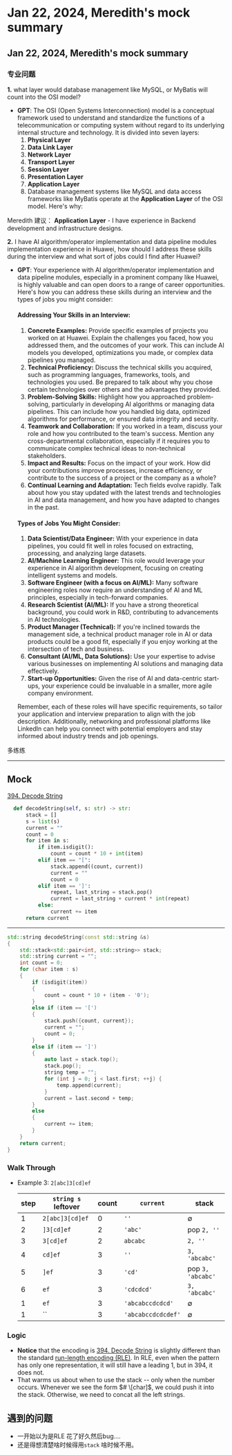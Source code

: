 # Jan 22, 2024, Meredith's mock summary

## Jan 22, 2024, Meredith's mock summary

### 专业问题

**1.** what layer would database management like MySQL, or MyBatis will count into the OSI model?

* **GPT**: The OSI (Open Systems Interconnection) model is a conceptual framework used to understand and standardize the functions of a telecommunication or computing system without regard to its underlying internal structure and technology. It is divided into seven layers:
  1. **Physical Layer**
  2. **Data Link Layer**
  3. **Network Layer**
  4. **Transport Layer**
  5. **Session Layer**
  6. **Presentation Layer**
  7. **Application Layer**
  8. Database management systems like MySQL and data access frameworks like MyBatis operate at the **Application Layer** of the OSI model. Here's why:

Meredith 建议： **Application Layer** - I have experience in Backend development and infrastructure designs.

**2.** I have AI algorithm/operator implementation and data pipeline modules implementation experience in Huawei, how should I address these skills during the interview and what sort of jobs could I find after Huawei?

*   **GPT**: Your experience with AI algorithm/operator implementation and data pipeline modules, especially in a prominent company like Huawei, is highly valuable and can open doors to a range of career opportunities. Here's how you can address these skills during an interview and the types of jobs you might consider:

    #### Addressing Your Skills in an Interview:

    1. **Concrete Examples:** Provide specific examples of projects you worked on at Huawei. Explain the challenges you faced, how you addressed them, and the outcomes of your work. This can include AI models you developed, optimizations you made, or complex data pipelines you managed.
    2. **Technical Proficiency:** Discuss the technical skills you acquired, such as programming languages, frameworks, tools, and technologies you used. Be prepared to talk about why you chose certain technologies over others and the advantages they provided.
    3. **Problem-Solving Skills:** Highlight how you approached problem-solving, particularly in developing AI algorithms or managing data pipelines. This can include how you handled big data, optimized algorithms for performance, or ensured data integrity and security.
    4. **Teamwork and Collaboration:** If you worked in a team, discuss your role and how you contributed to the team's success. Mention any cross-departmental collaboration, especially if it requires you to communicate complex technical ideas to non-technical stakeholders.
    5. **Impact and Results:** Focus on the impact of your work. How did your contributions improve processes, increase efficiency, or contribute to the success of a project or the company as a whole?
    6. **Continual Learning and Adaptation:** Tech fields evolve rapidly. Talk about how you stay updated with the latest trends and technologies in AI and data management, and how you have adapted to changes in the past.

    #### Types of Jobs You Might Consider:

    1. **Data Scientist/Data Engineer:** With your experience in data pipelines, you could fit well in roles focused on extracting, processing, and analyzing large datasets.
    2. **AI/Machine Learning Engineer:** This role would leverage your experience in AI algorithm development, focusing on creating intelligent systems and models.
    3. **Software Engineer (with a focus on AI/ML):** Many software engineering roles now require an understanding of AI and ML principles, especially in tech-forward companies.
    4. **Research Scientist (AI/ML):** If you have a strong theoretical background, you could work in R\&D, contributing to advancements in AI technologies.
    5. **Product Manager (Technical):** If you're inclined towards the management side, a technical product manager role in AI or data products could be a good fit, especially if you enjoy working at the intersection of tech and business.
    6. **Consultant (AI/ML, Data Solutions):** Use your expertise to advise various businesses on implementing AI solutions and managing data effectively.
    7. **Start-up Opportunities:** Given the rise of AI and data-centric start-ups, your experience could be invaluable in a smaller, more agile company environment.

    Remember, each of these roles will have specific requirements, so tailor your application and interview preparation to align with the job description. Additionally, networking and professional platforms like LinkedIn can help you connect with potential employers and stay informed about industry trends and job openings.

多练练

***

## Mock

[394. Decode String](https://leetcode.com/problems/decode-string/description/)

```python
  def decodeString(self, s: str) -> str:
      stack = []
      s = list(s)
      current = ""
      count = 0
      for item in s:
          if item.isdigit():
              count = count * 10 + int(item)
          elif item == "[":
              stack.append((count, current))
              current = ""
              count = 0
          elif item == ']':
              repeat, last_string = stack.pop()
              current = last_string + current * int(repeat)
          else:
              current += item
      return current
```

***

```c++
std::string decodeString(const std::string &s)
{
    std::stack<std::pair<int, std::string>> stack;
    std::string current = "";
    int count = 0;
    for (char item : s)
    {
        if (isdigit(item))
        {
            count = count * 10 + (item - '0');
        }
        else if (item == '[')
        {
            stack.push({count, current});
            current = "";
            count = 0;
        }
        else if (item == ']')
        {
            auto last = stack.top();
            stack.pop();
            string temp = "";
            for (int j = 0; j < last.first; ++j) {
                temp.append(current);
            }
            current = last.second + temp;
        }
        else
        {
            current += item;
        }
    }
    return current;
}
```

### Walk Through

*   Example 3: `2[abc]3[cd]ef`

    | step | `string s` leftover | count | `current`          | stack             |
    | ---- | ------------------- | ----- | ------------------ | ----------------- |
    | 1    | `2[abc]3[cd]ef`     | 0     | `''`               | $\emptyset$       |
    | 2    | `]3[cd]ef`          | 2     | `'abc'`            | pop `2, ''`       |
    | 3    | `3[cd]ef`           | 2     | `abcabc`           | `2, ''`           |
    | 4    | `cd]ef`             | 3     | `''`               | `3, 'abcabc'`     |
    | 5    | `]ef`               | 3     | `'cd'`             | pop `3, 'abcabc'` |
    | 6    | `ef`                | 3     | `'cdcdcd'`         | `3, 'abcabc'`     |
    | 1    | `ef`                | 3     | `'abcabccdcdcd'`   | $\emptyset$       |
    | 1    | \`\`                | 3     | `'abcabccdcdcdef'` | $\emptyset$       |

### Logic

* **Notice** that the encoding is [394. Decode String](https://leetcode.com/problems/decode-string/description/) is slightly different than the standard [run-length encoding (RLE)](https://en.wikipedia.org/wiki/Run-length\_encoding). In RLE, even when the pattern has only one representation, it will still have a leading 1, but in 394, it does not.
* That warms us about when to use the stack -- only when the number occurs. Whenever we see the form $# \[char]$, we could push it into the stack. Otherwise, we need to concat all the left strings.

## 遇到的问题

* 一开始以为是RLE 花了好久然后bug....
* 还是得想清楚啥时候得用`stack` 啥时候不用。
